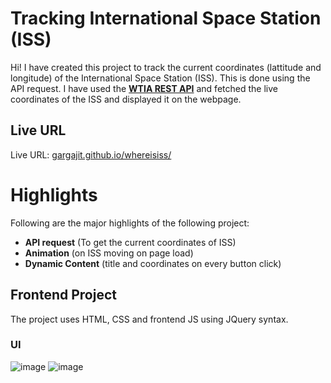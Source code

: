 # Tracking International Space Station (ISS)

Hi! I have created this project to track the current coordinates (lattitude and longitude) of the International Space Station (ISS). This is done using the API request. 
I have used the **[WTIA REST API](https://wheretheiss.at/w/developer)** and fetched the live coordinates of the ISS and displayed it on the webpage.

## Live URL

Live URL: [gargajit.github.io/whereisiss/](https://gargajit.github.io/whereisiss/ "https://gargajit.github.io/whereisiss/")

# Highlights

Following are the major highlights of the following project:

- **API request** (To get the current coordinates of ISS)
- **Animation** (on ISS moving on page load)
- **Dynamic Content** (title and coordinates on every button click)

## Frontend Project

The project uses HTML, CSS and frontend JS using JQuery syntax.

### UI
![image](https://github.com/user-attachments/assets/61a703f9-7ed8-4142-9d5e-df9b7ad7c60f)
![image](https://github.com/user-attachments/assets/5eb55d16-40a4-4586-a63a-f5e14a0b4088)

